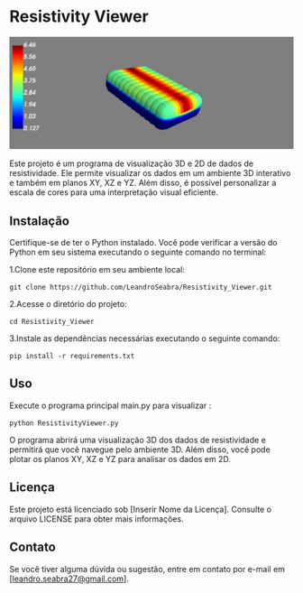 # Resistivity Viewer

![Exemplo de visualização 3D](imgs/snapshot.png)

Este projeto é um programa de visualização 3D e 2D de dados de resistividade. Ele permite visualizar os dados em um ambiente 3D interativo e também em planos XY, XZ e YZ. Além disso, é possível personalizar a escala de cores para uma interpretação visual eficiente.

## Instalação

Certifique-se de ter o Python instalado. Você pode verificar a versão do Python em seu sistema executando o seguinte comando no terminal:

1.Clone este repositório em seu ambiente local:

```
git clone https://github.com/LeandroSeabra/Resistivity_Viewer.git
```

2.Acesse o diretório do projeto:

```
cd Resistivity_Viewer
```

3.Instale as dependências necessárias executando o seguinte comando:
```
pip install -r requirements.txt
```

## Uso
Execute o programa principal main.py para visualizar :

```
python ResistivityViewer.py
```
O programa abrirá uma visualização 3D dos dados de resistividade e permitirá que você navegue pelo ambiente 3D. Além disso, você pode plotar os planos XY, XZ e YZ para analisar os dados em 2D.

## Licença
Este projeto está licenciado sob [Inserir Nome da Licença]. Consulte o arquivo LICENSE para obter mais informações.

## Contato

Se você tiver alguma dúvida ou sugestão, entre em contato por e-mail em [leandro.seabra27@gmail.com].
